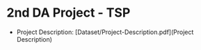 # 2nd DA Project - TSP
- Project Description: [Dataset/Project-Description.pdf](Project Description)
